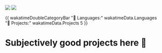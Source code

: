 <img src="https://github-readme-stats.vercel.app/api/wakatime?username=U078H10Q3MZ&api_domain=waka.hackclub.com&bg_color=1A202C&title_color=2F855A&icon_color=2F855A&text_color=ffffff&custom_title=Time%20spent%20coding%20since%20October%2030,%202024&layout=compact">
<img src="https://img.shields.io/endpoint?url=https://waka.hackclub.com/api/compat/shields/v1/U078H10Q3MZ/interval:all_time&label=Time%20spent%20coding%20since%20October%2030,%202024&color=blue">

{{ wakatimeDoubleCategoryBar "💾 Languages:" wakatimeData.Languages "💼 Projects:" wakatimeData.Projects 5 }}

# Subjectively good projects here 🔽

